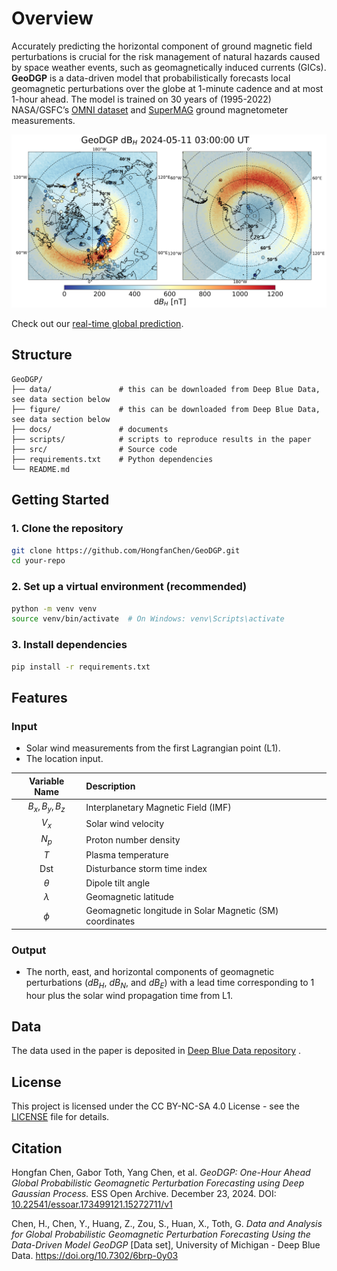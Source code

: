 # Overview

Accurately predicting the horizontal component of ground magnetic field perturbations is crucial for the risk management of natural hazards caused by space weather events, such as geomagnetically induced currents (GICs). **GeoDGP** is a data-driven model that probabilistically forecasts local geomagnetic perturbations over the globe at 1-minute cadence and at most 1-hour ahead. The model is trained on 30 years of (1995-2022) NASA/GSFC’s [OMNI dataset](https://omniweb.gsfc.nasa.gov/) and [SuperMAG](https://supermag.jhuapl.edu/) ground magnetometer measurements.

![example](docs/example.png)

Check out our [real-time global prediction](https://csem.engin.umich.edu/GeoDGP/).

## Structure

```
GeoDGP/
├── data/               # this can be downloaded from Deep Blue Data, see data section below
├── figure/             # this can be downloaded from Deep Blue Data, see data section below
├── docs/               # documents
├── scripts/            # scripts to reproduce results in the paper
├── src/                # Source code
├── requirements.txt    # Python dependencies
└── README.md
```

## Getting Started

### 1. Clone the repository

```bash
git clone https://github.com/HongfanChen/GeoDGP.git
cd your-repo
```

### 2. Set up a virtual environment (recommended)

```bash
python -m venv venv
source venv/bin/activate  # On Windows: venv\Scripts\activate
```

### 3. Install dependencies

```bash
pip install -r requirements.txt
```

## Features

### Input

- Solar wind measurements from the first Lagrangian point (L1).
- The location input.

| Variable Name | Description |
| :----: | :---- |
| $B_x, B_y, B_z$ | Interplanetary Magnetic Field (IMF) |
| $V_x$ | Solar wind velocity |
| $N_p$ | Proton number density |
| $T$ | Plasma temperature |
| Dst | Disturbance storm time index |
| $\theta$ | Dipole tilt angle |
| $\lambda$ | Geomagnetic latitude |
| $\phi$ | Geomagnetic longitude in Solar Magnetic (SM) coordinates |

### Output

- The north, east, and horizontal components of geomagnetic perturbations ($dB_H$, $dB_N$, and $dB_E$) with a lead time corresponding to 1 hour plus the solar wind propagation time from L1.

## Data

The data used in the paper is deposited in [Deep Blue Data repository](https://doi.org/10.7302/6brp-0y03) .

## License

This project is licensed under the CC BY-NC-SA 4.0 License - see the [LICENSE](https://creativecommons.org/licenses/by-nc-sa/4.0/deed.en) file for details.

## Citation

Hongfan Chen, Gabor Toth, Yang Chen, et al. <i>GeoDGP: One-Hour Ahead Global Probabilistic Geomagnetic Perturbation Forecasting using Deep Gaussian Process.</i> ESS Open Archive. December 23, 2024. DOI: <a href=“https://doi.org/10.22541/essoar.173499121.15272711/v1” target=“_blank”> 10.22541/essoar.173499121.15272711/v1</a>

Chen, H., Chen, Y., Huang, Z., Zou, S., Huan, X., Toth, G. <i>Data and Analysis for Global Probabilistic Geomagnetic Perturbation Forecasting Using the Data-Driven Model GeoDGP</i> [Data set], University of Michigan - Deep Blue Data. https://doi.org/10.7302/6brp-0y03